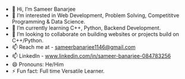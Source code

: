 - 👋 Hi, I’m Sameer Banarjee
- 👀 I’m interested in Web Development, Problem Solving, Competititve Programming & Data Science.
- 🌱 I’m currently learning C++, Python, Backend Development.
- 💞️ I’m looking to collaborate on building websites or projects build on C++/Python.
- 📫 Reach me at - sameerbanarjee1146@gmail.com
- 📫 LinkedIn - www.linkedin.com/in/sameer-banarjee-084783256
- 😄 Pronouns: He/Him
- ⚡ Fun fact: Full time Versatile Learner. 

<!---
SameerBanarjee/SameerBanarjee is a ✨ special ✨ repository because its `README.md` (this file) appears on your GitHub profile.
You can click the Preview link to take a look at your changes.
--->

